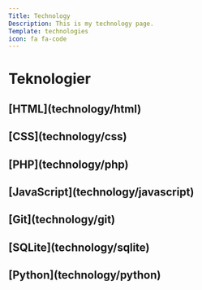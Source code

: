 ```yaml
---
Title: Technology
Description: This is my technology page.
Template: technologies
icon: fa fa-code
---
```


Teknologier
==========================

<div class="tech-box html" markdown="1">
<h2 markdown="1">[HTML](technology/html)</h2>

<!-- ![html](image/sunflower.jpeg){.boxbild} -->

<!-- HyperText Markup Language (HTML) utgör tillsammans med HyperText Transfer Protocol (HTTP) grunden i webben. Webbsidor skrivs i HTML...

 -->

</div>

<div class="tech-box css" markdown="1">
<h2 markdown="1">[CSS](technology/css)</h2>

<!-- ![css](image/dahlia.jpeg){.boxbild} -->

<!-- 
Cascading Style Sheets är språk för att beskriva utseende av element i ett... -->


</div>

<div class="tech-box php" markdown="1">
<h2 markdown="1">[PHP](technology/php)</h2>
<!-- 
![css](image/rose.jpeg){.boxbild} -->


<!-- PHP är ett populärt skriptspråk som främst används för att skapa webbplatser med dynamiskt innehåll. PHP är det mest använda server-side programmeringsspråk på webben med uppåt 80% av alla webbplatser som använder det...
 -->


</div>

<div class="tech-box java" markdown="1">
<h2 markdown="1">[JavaScript](technology/javascript)</h2>

<!-- ![javascript](image/tulips.jpeg){.boxbild} -->

<!-- JavaScript är ett prototyp-baserat skriptspråk. JavaScript utgör tillsammans med HTML och CSS grunden för webben. JavaScript är dynamiskt, svagt typat...

 -->

</div>

<div class="tech-box git" markdown="1">
<h2 markdown="1">[Git](technology/git)</h2>

<!-- ![git](image/lotus.jpeg){.boxbild} -->


<!-- Git är ett distribuerat versionshanteringssystem...
 -->


</div>

<div class="tech-box sql" markdown="1">
<h2 markdown="1">[SQLite](technology/sqlite)</h2>


<!-- ![SQLite](image/pasklilja.jpeg){.boxbild} -->

<!-- SQLite är en filbaserad databas som använder sig av frågespråket Structured Query Language (SQL). Datatyper som man kan använda sig av är begränsade... 
 -->


</div>

<div class="tech-box python" markdown="1">
<h2 markdown="1">[Python](technology/python)</h2>
<!-- 
Python är ett programmeringsspråk som lanserades 1991 av Guido van Rossum. Programmeringsspråket är dynamiskt typad och betecknas... -->

<!-- ![python](image/pink.jpeg){.boxbild} -->

</div>
